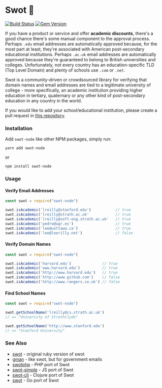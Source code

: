 # Swot :apple:

[![Build Status](https://api.travis-ci.org/leereilly/swot.svg)](https://travis-ci.org/leereilly/swot) [![Gem Version](https://badge.fury.io/rb/swot.svg)](http://badge.fury.io/rb/swot)

If you have a product or service and offer **academic discounts**, there's a good chance there's some manual component to the approval process. Perhaps `.edu` email addresses are automatically approved because, for the most part at least, they're associated with American post-secondary educational institutions. Perhaps `.ac.uk` email addresses are automatically approved because they're guaranteed to belong to British universities and colleges. Unfortunately, not every country has an education-specific TLD (Top Level Domain) and plenty of schools use `.com` or `.net`.

Swot is a community-driven or crowdsourced library for verifying that domain names and email addresses are tied to a legitimate university of college - more specifically, an academic institution providing higher education in tertiary, quaternary or any other kind of post-secondary education in any country in the world.

If you would like to add your school/educational institution, please create a pull request in [this repository](https://github.com/magicmarvman/swot-data).

### Installation

Add `swot-node` like other NPM packages, simply run:

`yarn add swot-node`

or

`npm install swot-node`

### Usage

#### Verify Email Addresses

```javascript
const swot = require("swot-node")

swot.isAcademic('lreilly@stanford.edu')           // true
swot.isAcademic('lreilly@strath.ac.uk'            // true
swot.isAcademic('lreilly@soft-eng.strath.ac.uk'   // true
swot.isAcademic('pedro@ugr.es')                   // true
swot.isAcademic('lee@uottawa.ca')                 // true
swot.isAcademic('lee@leerilly.net')               // false
```

#### Verify Domain Names

```javascript
const swot = require("swot-node")

swot.isAcademic('harvard.edu')              // true
swot.isAcademic('www.harvard.edu')          // true
swot.isAcademic('http://www.harvard.edu')   // true
swot.isAcademic('http://www.github.com')    // false
swot.isAcademic('http://www.rangers.co.uk') // false
```

#### Find School Names

```javascript
const swot = require("swot-node")

swot.getSchoolName('lreilly@cs.strath.ac.uk')
// => "University of Strathclyde"

swot.getSchoolName('http://www.stanford.edu')
// => "Stanford University"
```

### See Also

* [swot](https://github.com/leereilly/swot) - original ruby version of swot
* [gman](https://github.com/benbalter/gman) - like swot, but for government emails
* [swotphp](https://github.com/mdwheele/swotphp) - PHP port of Swot
* [swot-simple](https://github.com/mapbox/swot-simple) - JS port of Swot
* [swot-clj](https://github.com/ipavl/swot-clj) - Clojure port of Swot
* [swot](https://github.com/abadojack/swot) - Go port of Swot
